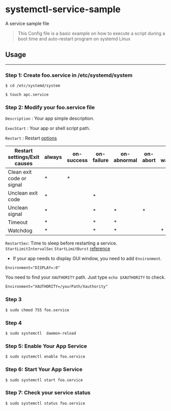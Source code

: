 # systemctl-service-sample
A service sample file

> This Config file is a basic example on how to execute a script during a boot time and auto-restart program on systemd Linux 


## Usage
---


### Step 1: Create foo.service in /etc/systemd/system
```console
$ cd /etc/systemd/system
```
```console
$ touch apc.service
```

### Step 2: Modify your foo.service file
`Description` : Your app simple description.

`ExecStart` : Your app or shell script path.

`Restart` : Restart [options](https://www.freedesktop.org/software/systemd/man/systemd.service.html) 

| Restart settings/Exit causes | always |  on-success | on-failure | on-abnormal | on-abort | on-watchdog |
| -----------------------------| -------| ----------- | ---------- | ----------- | -------- | ----------- |
| Clean exit code or signal    | *      | *           |			   |	         |          |             |
| Unclean exit code            | *      |             | *          |             |          |             |
| Unclean signal               | *      |             | *          | *           | *        |             |
| Timeout                      | *      |             | *          | *           |          |             |
| Watchdog                     | *      |             | *          | *           |          | *           |    


`RestartSec`: Time to sleep before restarting a service.
`StartLimitIntervalSec` `StartLimitBurst` [reference](https://www.freedesktop.org/software/systemd/man/systemd.service.html) 

+ If your app needs to display GUI window, you need to add `Environment`.
```
Environment="DISPLAY=:0"
```

You need to find your `XAUTHORITY` path. Just type `echo $XAUTHORITY` to check.
```
Environment="XAUTHORITY=/yourPath/Xauthority"
```

### Step 3
```console
$ sudo chmod 755 foo.service
```

### Step 4
```console
$ sudo systemctl  daemon-reload
```

### Step 5: Enable Your App Service
```console
$ sudo systemctl enable foo.service
```

### Step 6: Start Your App Service
```console
$ sudo systemctl start foo.service
```

### Step 7: Check your service status
```console
$ sudo systemctl status foo.service
```
